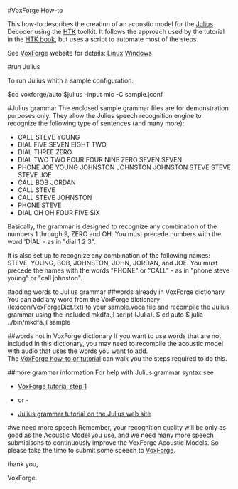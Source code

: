 #VoxForge How-to

This how-to describes the creation of an acoustic model for the [Julius](http://julius.osdn.jp/en_index.php) 
Decoder using the [HTK](http://htk.eng.cam.ac.uk) toolkit.  It follows the approach used by the tutorial 
in the [HTK book](http://http://htk.eng.cam.ac.uk/docs/docs.shtml), but uses a script to automate most of the steps.

See [VoxForge](http://www.voxforge.org) website for details:
  [Linux](http://www.voxforge.org/home/dev/acousticmodels/linux/create/htkjulius/how-to) 
  [Windows](http://www.voxforge.org/home/dev/acousticmodels/windows/create/htkjulius/how-to) 

#run Julius

To run Julius whith a sample configuration:

  $cd voxforge/auto
  $julius -input mic -C sample.jconf 

#Julius grammar
The enclosed sample grammar files are for demonstration purposes only.  They 
allow the Julius speech recognition engine to recognize the following type of
sentences (and many more):

 * CALL STEVE YOUNG
 * DIAL FIVE SEVEN EIGHT TWO
 * DIAL THREE ZERO 
 * DIAL TWO TWO FOUR FOUR NINE ZERO SEVEN SEVEN 
 * PHONE JOE YOUNG JOHNSTON JOHNSTON JOHNSTON STEVE STEVE STEVE JOE 
 * CALL BOB JORDAN
 * CALL STEVE
 * CALL STEVE JOHNSTON
 * PHONE STEVE 
 * DIAL OH OH FOUR FIVE SIX 

Basically, the grammar is designed to recognize any combination of the numbers 
1 through 9, ZERO and OH.  You must precede numbers with the word 'DIAL' - as
in "dial 1 2 3".  

It is also set up to recognize any combination of the following names: STEVE, 
YOUNG, BOB, JOHNSTON, JOHN, JORDAN, and JOE.  You must precede the names with
the words "PHONE" or "CALL" - as in "phone steve young" or "call johnston".

#adding words to Julius grammar
##words already in VoxForge dictionary
You can add any word from the VoxForge dictionary (lexicon/VoxForgeDict.txt) to your
sample.voca file and recompile the Julius grammar using the included mkdfa.jl
script (Julia).
  $ cd auto
  $ julia ../bin/mkdfa.jl sample

##words not in VoxForge dictionary
If you want to use words that are not included in this dictionary, you may need 
to recompile the acoustic model with audio that uses the words you want to add.  
The [VoxForge how-to or tutorial](http://www.voxforge.org/home/dev) can walk you the steps required to do this.

  

##more grammar information
For help with Julius grammar syntax see 
 * [VoxForge tutorial step 1](http://www.voxforge.org/home/dev/acousticmodels/linux/create/htkjulius/tutorial/data-prep/step-1)
    
  - or -
  
 * [Julius grammar tutorial on the Julius web site](http://julius.sourceforge.jp/en_index.php?q=en_grammar.html)

#we need more speech
Remember, your recognition quality will be only as good as the Acoustic Model you use, 
and we need many more speech submisisons to continuously improve the VoxForge Acoustic
Models.  So please take the time to submit some speech to [VoxForge](www.voxforge.org).

thank you,

VoxForge.
